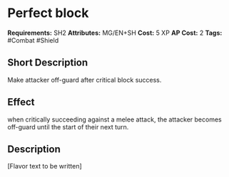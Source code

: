 # Perfect block

**Requirements:** SH2
**Attributes:** MG/EN+SH
**Cost:** 5 XP
**AP Cost:** 2
**Tags:** #Combat #Shield

## Short Description
Make attacker off-guard after critical block success.

## Effect
when critically succeeding against a melee attack, the attacker becomes off-guard until the start of their next turn.

## Description
[Flavor text to be written]
